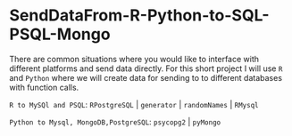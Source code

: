 # SendDataFrom-R-Python-to-SQL-PSQL-Mongo



There are common situations where you would like to interface with different platforms and send data directly. For this short project I will use `R` and `Python` where we will create data for sending to to different databases with function calls.


`R to MySQl and PSQL`:  `RPostgreSQL` | `generator` | `randomNames` | `RMysql`


`Python to Mysql, MongoDB,PostgreSQL`: `psycopg2` | `pyMongo`

